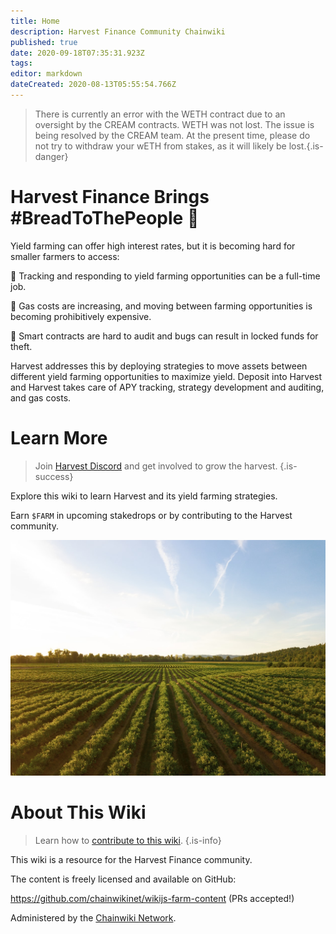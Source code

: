 ```yaml
---
title: Home
description: Harvest Finance Community Chainwiki
published: true
date: 2020-09-18T07:35:31.923Z
tags: 
editor: markdown
dateCreated: 2020-08-13T05:55:54.766Z
---
```


>There is currently an error with the WETH contract due to an oversight by the CREAM contracts. WETH was not lost. The issue is being resolved by the CREAM team. At the present time, please do not try to withdraw your wETH from stakes, as it will likely be lost.{.is-danger}

# Harvest Finance Brings #BreadToThePeople :bread:

Yield farming can offer high interest rates, but it is becoming hard for smaller farmers to access:

:corn: Tracking and responding to yield farming opportunities can be a full-time job.

:carrot: Gas costs are increasing, and moving between farming opportunities is becoming prohibitively expensive.

:tomato: Smart contracts are hard to audit and bugs can result in locked funds for theft.

Harvest addresses this by deploying strategies to move assets between different yield farming opportunities to maximize yield. Deposit into Harvest and Harvest takes care of APY tracking, strategy development and auditing, and gas costs.

# Learn More

> Join [Harvest Discord](https://discord.gg/R5SeTVR) and get involved to grow the harvest.
{.is-success}

Explore this wiki to learn Harvest and its yield farming strategies.

Earn `$FARM` in upcoming stakedrops or by contributing to the Harvest community.

![harvest.jpeg](/harvest.jpeg)

# About This Wiki

> Learn how to [contribute to this wiki](/contribute).
{.is-info}

This wiki is a resource for the Harvest Finance community.

The content is freely licensed and available on GitHub:

https://github.com/chainwikinet/wikijs-farm-content (PRs accepted!)

Administered by the [Chainwiki Network](https://meta.chainwiki.dev/).